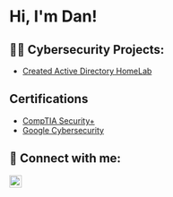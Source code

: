 <h1>Hi, I'm Dan! </h1>

<h2>👨‍💻 Cybersecurity Projects:</h2>

- [Created Active Directory HomeLab](https://github.com/day-zen)
  


<h2>Certifications</h2>

- [CompTIA Security+](https://www.credly.com/badges/b34bbcc5-5970-4498-8a81-23af3f00a6e1/public_url)
- [Google Cybersecurity](https://coursera.org/share/ff0cb5e2f47140b6cdbf85c8444cd53f)


<h2> 🤳 Connect with me:</h2>


[<img align="left" alt="JoshMadakor | LinkedIn" width="22px" src="https://cdn.jsdelivr.net/npm/simple-icons@v3/icons/linkedin.svg" />][linkedin]



[linkedin]: https://www.linkedin.com/in/daniel-ayzenmesser

<!--
**day-zen/day-zen** is a ✨ _special_ ✨ repository because its `README.md` (this file) appears on your GitHub profile.

Here are some ideas to get you started:

- 🔭 I’m currently working on ...
- 🌱 I’m currently learning ...
- 👯 I’m looking to collaborate on ...
- 🤔 I’m looking for help with ...
- 💬 Ask me about ...
- 📫 How to reach me: ...
- 😄 Pronouns: ...
- ⚡ Fun fact: ...
-->
